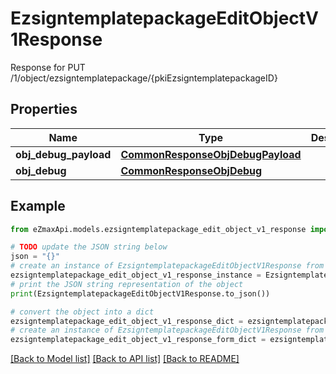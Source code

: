 # EzsigntemplatepackageEditObjectV1Response

Response for PUT /1/object/ezsigntemplatepackage/{pkiEzsigntemplatepackageID}

## Properties

Name | Type | Description | Notes
------------ | ------------- | ------------- | -------------
**obj_debug_payload** | [**CommonResponseObjDebugPayload**](CommonResponseObjDebugPayload.md) |  | 
**obj_debug** | [**CommonResponseObjDebug**](CommonResponseObjDebug.md) |  | [optional] 

## Example

```python
from eZmaxApi.models.ezsigntemplatepackage_edit_object_v1_response import EzsigntemplatepackageEditObjectV1Response

# TODO update the JSON string below
json = "{}"
# create an instance of EzsigntemplatepackageEditObjectV1Response from a JSON string
ezsigntemplatepackage_edit_object_v1_response_instance = EzsigntemplatepackageEditObjectV1Response.from_json(json)
# print the JSON string representation of the object
print(EzsigntemplatepackageEditObjectV1Response.to_json())

# convert the object into a dict
ezsigntemplatepackage_edit_object_v1_response_dict = ezsigntemplatepackage_edit_object_v1_response_instance.to_dict()
# create an instance of EzsigntemplatepackageEditObjectV1Response from a dict
ezsigntemplatepackage_edit_object_v1_response_form_dict = ezsigntemplatepackage_edit_object_v1_response.from_dict(ezsigntemplatepackage_edit_object_v1_response_dict)
```
[[Back to Model list]](../README.md#documentation-for-models) [[Back to API list]](../README.md#documentation-for-api-endpoints) [[Back to README]](../README.md)



